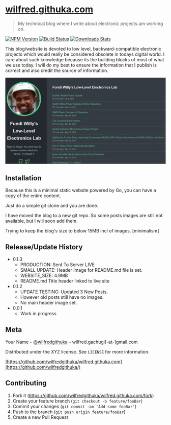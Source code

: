# [wilfred.githuka.com](https://wilfred.githuka.com)
> My technical blog where I write about electronic projects am working on.

[![NPM Version][npm-image]][npm-url]
[![Build Status][travis-image]][travis-url]
[![Downloads Stats][npm-downloads]][npm-url]

This blog/website is devoted to low level, backward-compatible electronic projects which would really be considered obsolete in todays digital
world. I care about such knowledge because its the building blocks of most of what we use today. I will do my best to ensure the information
that I publish is correct and also credit the source of information.

![](header.png)

## Installation

Because this is a minimal static website powered by Go, you can have a copy of the entire content.

Just do a simple git clone and you are done.

I have moved the blog to a new git repo. So some posts images are still not available, but I will soon add them.

Trying to keep the blog's size to below 15MB incl of images. [minimalism]


## Release/Update History

* 0.1.3
    * PRODUCTION: Sent To Server LIVE
    * SMALL UPDATE: Header Image for README.md file is set.
    * WEBSITE_SIZE: 4.9MB
    * README.md Title header linked to live site    
* 0.1.2
    * UPDATE TESTING: Updated 3 New Posts. 
    * However old posts still have no images.
    * No main header image set.
* 0.0.1
    * Work in progress

## Meta

Your Name – [@wilfredgithuka](https://twitter.com/wilfredgithuka) – wilfred.gachugi[-at-]gmail.com

Distributed under the XYZ license. See ``LICENSE`` for more information.

[https://github.com/wilfredgithuka/wilfred.githuka.com](https://github.com/wilfredgithuka/)

## Contributing

1. Fork it (<https://github.com/wilfredgithuka/wilfred.githuka.com/fork>)
2. Create your feature branch (`git checkout -b feature/fooBar`)
3. Commit your changes (`git commit -am 'Add some fooBar'`)
4. Push to the branch (`git push origin feature/fooBar`)
5. Create a new Pull Request

<!-- Markdown link & img dfn's -->
[npm-image]: https://img.shields.io/npm/v/datadog-metrics.svg?style=flat-square
[npm-url]: https://npmjs.org/package/datadog-metrics
[npm-downloads]: https://img.shields.io/npm/dm/datadog-metrics.svg?style=flat-square
[travis-image]: https://img.shields.io/travis/dbader/node-datadog-metrics/master.svg?style=flat-square
[travis-url]: https://travis-ci.org/dbader/node-datadog-metrics
[wiki]: https://github.com/wifredgithuka/wilfred.githuka.com/wiki
